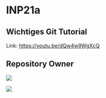 # INP21a

## Wichtiges Git Tutorial
Link: https://youtu.be/dQw4w9WgXcQ


## Repository Owner
![](https://www.solve.ch/fileadmin/ablage/bilder/team/Michael_Vogler_web.JPG)


![](https://i.redd.it/fwzcfpzp06ua1.jpg)